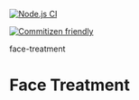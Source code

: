 [![Node.js CI](https://github.com/OurActivities/face-treatment/actions/workflows/publish.yml/badge.svg)](https://github.com/OurActivities/face-treatment/actions/workflows/publish.yml)

[![Commitizen friendly](https://img.shields.io/badge/commitizen-friendly-brightgreen.svg)](http://commitizen.github.io/cz-cli/)

face-treatment
# Face Treatment 
